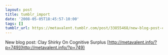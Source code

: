 ```yaml
---
layout: post
title: tumblr_import
date: '2008-05-05T18:45:57-10:00'
tags: []
tumblr_url: https://metavalent.tumblr.com/post/33855468/new-blog-post-clay-shirky-on-cognitive-surplus
---
```

New blog post: Clay Shirky On Cognitive Surplus [http://metavalent.info/?p=749](http://metavalent.info/?p=749)

